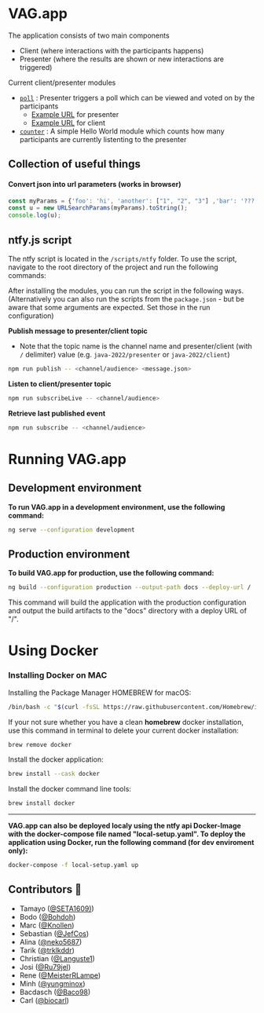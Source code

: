 # VAG.app

The application consists of two main components
- Client (where interactions with the participants happens)
- Presenter (where the results are shown or new interactions are triggered)

Current client/presenter modules
- [`poll`](src/app/poll) : Presenter triggers a poll which can be viewed and voted on by the participants
    - [Example URL](http://localhost:4200/java-2022/presenter?interaction=poll&questions=Why%20is%20the%20universe%20green%3F,%20What%20about%20the%20ocean,why%20today%3F) for presenter
    - [Example URL](http://localhost:4200/java-2022) for client
- [`counter`](src/app/counter) : A simple Hello World module which counts how many participants are currently listenting to the presenter

## Collection of useful things
#### Convert json into url parameters (works in browser)
```javascript
const myParams = {'foo': 'hi', 'another': ["1", "2", "3"] ,'bar': '???'};
const u = new URLSearchParams(myParams).toString();
console.log(u);
```

## ntfy.js script

The ntfy script is located in the `/scripts/ntfy` folder. To use the script, navigate to the root directory of the project and run the following commands:

After installing the modules, you can run the script in the following ways.
(Alternatively you can also run the scripts from the `package.json` - but be aware that some arguments are expected. Set those in the run configuration)

**Publish message to presenter/client topic**
- Note that the topic name is the channel name and presenter/client (with `/` delimiter) value (e.g. `java-2022/presenter` or `java-2022/client`)
```sh
npm run publish -- <channel/audience> <message.json>
```
**Listen to client/presenter topic**
```sh
npm run subscribeLive -- <channel/audience>
```

**Retrieve last published event**
```sh
npm run subscribe -- <channel/audience>
```

# Running VAG.app

## Development environment

**To run VAG.app in a development environment, use the following command:**
```sh
ng serve --configuration development
```

## Production environment

**To build VAG.app for production, use the following command:**
```sh
ng build --configuration production --output-path docs --deploy-url /
```
This command will build the application with the production configuration and output the build artifacts to the "docs" directory with a deploy URL of "/".

# Using Docker

### Installing Docker on MAC

Installing the Package Manager HOMEBREW for macOS:

```sh
/bin/bash -c "$(curl -fsSL https://raw.githubusercontent.com/Homebrew/install/HEAD/install.sh)"
```

If your not sure whether you have a clean **homebrew** docker installation, use this command in terminal to delete your current docker installation:
```sh
brew remove docker
```
Install the docker application:
```sh
brew install --cask docker
```
Install the docker command line tools:
```sh
brew install docker
```
---

**VAG.app can also be deployed localy using the ntfy api Docker-Image with the docker-compose file named "local-setup.yaml". To deploy the application using Docker, run the following command (for dev enviroment only):**
```sh
docker-compose -f local-setup.yaml up
```

## Contributors 🎉
- Tamayo ([@SETA1609)](https://github.com/SETA1609))  
- Bodo ([@Bohdoh](https://github.com/Bohdoh))
- Marc ([@Knollen](https://github.com/knollen))      
- Sebastian ([@JefCos](https://github.com/JefCos))  
- Alina ([@neko5687](https://github.com/neko5687))   
- Tarik ([@trklkddr](https://github.com/trklkddr))      
- Christian ([@Languste1](https://github.com/Languste1))
- Josi ([@Ru79jel](https://github.com/Ru79jel))
- Rene ([@MeisterRLampe](https://github.com/MeisterRLampe))      
- Minh ([@yungminox](https://github.com/yungminox))    
- Bacdasch ([@Baco98](https://github.com/Baco98))  
- Carl ([@biocarl](https://github.com/biocarl))
